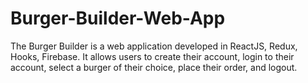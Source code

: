 # Burger-Builder-Web-App
The Burger Builder is a web application developed in ReactJS, Redux, Hooks, Firebase. It allows users to create their account, login to their account, select a burger of their choice, place their order, and logout.
